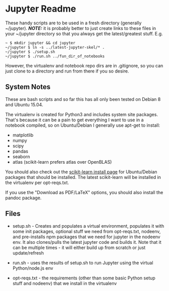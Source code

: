 Jupyter Readme
==================

These handy scripts are to be used in a fresh directory (generally ~/jupyter).
***NOTE:*** it is probably better to just create links to these files in your
~/jupyter directory so that you always get the latest/greatest stuff. E.g.

    ~ $ mkdir jupyter && cd jupyter
    ~/jupyter $ ln -s ../latest-jupyter-skel/* .
    ~/jupyter $ ./setup.sh
    ~/jupyter $ ./run.sh ../fun_dir_of_notebooks

However, the virtualenv and notebook repo dirs are in .gitignore, so you can
just clone to a directory and run from there if you so desire.

System Notes
--------------

These are bash scripts and so far this has all only been tested on Debian 8
and Ubuntu 15.04.

The virtualenv is created for Python3 and includes system site packages.
That's because it can be a pain to get everything I want to use in a notebook
compiled, so on Ubuntu/Debian I generally use apt-get to install:


* matplotlib
* numpy
* scipy
* pandas
* seaborn
* atlas (scikit-learn prefers atlas over OpenBLAS)

You should also check out the
[scikit-learn install page](http://scikit-learn.org/dev/install.html)
for Ubuntu/Debian packages that should be installed. The latest scikit-learn
will be installed in the virtualenv per opt-reqs.txt.

If you use the "Download as PDF/LaTeX" options, you should also install the
pandoc package.

Files
-------

* setup.sh - Creates and populates a virtual environment, populates it with
  some init packages, optional stuff we need from opt-reqs.txt, nodeenv, and
  pre-installs npm packages that we need for jupyter in the nodeenv env. It
  also clones/pulls the latest jupyter code and builds it. Note that it can be
  multiple times - it will either build up from scratch or just update/refresh

* run.sh - uses the results of setup.sh to run Jupyter using the virtual
  Python/node.js env

* opt-reqs.txt - the requirements (other than some basic Python setup stuff and
  nodeenv) that we install in the virtualenv
